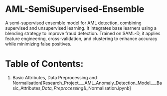 # AML-SemiSupervised-Ensemble
A semi-supervised ensemble model for AML detection, combining supervised and unsupervised learning. It integrates base learners using a blending strategy to improve fraud detection. Trained on SAML-D, it applies feature engineering, cross-validation, and clustering to enhance accuracy while minimizing false positives.

# Table of Contents:

1. Basic Attributes, Data Preprocessing and Normalisation[Research_Project___AML_Anomaly_Detection_Model___Basic_Attributes,_Data_Preprocessing_&_Normalisation.ipynb] 
